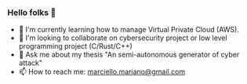 ### Hello folks 🤠

<!--
**marianomarciello/marianomarciello** is a ✨ _special_ ✨ repository because its `README.md` (this file) appears on your GitHub profile.

Here are some ideas to get you started:

- 🔭 I’m currently working on ...
- 🌱 I’m currently learning ...
- 👯 I’m looking to collaborate on ...
- 🤔 I’m looking for help with ...
- 💬 Ask me about ...
- 📫 How to reach me: ...
- 😄 Pronouns: ...
- ⚡ Fun fact: ...
-->

- 🌱 I'm currently learning how to manage Virtual Private Cloud (AWS).
- 👯 I'm looking to collaborate on cybersecurity project or low level programming project (C/Rust/C++)
- 💬 Ask me about my thesis "An semi-autonomous generator of cyber attack"
- 📫 How to reach me: marciello.mariano@gmail.com
